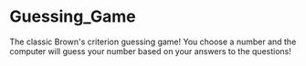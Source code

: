 # Guessing_Game
The classic Brown's criterion guessing game! You choose a number and the computer will guess your number based on your answers to the questions!
